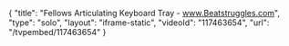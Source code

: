 {
    "title": "Fellows Articulating Keyboard Tray - www.Beatstruggles.com",
    "type": "solo",
    "layout": "iframe-static",
    "videoId": "117463654",
    "url": "\/tvpembed\/117463654"
}